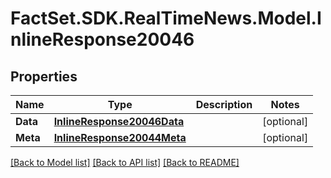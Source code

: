 # FactSet.SDK.RealTimeNews.Model.InlineResponse20046

## Properties

Name | Type | Description | Notes
------------ | ------------- | ------------- | -------------
**Data** | [**InlineResponse20046Data**](InlineResponse20046Data.md) |  | [optional] 
**Meta** | [**InlineResponse20044Meta**](InlineResponse20044Meta.md) |  | [optional] 

[[Back to Model list]](../README.md#documentation-for-models) [[Back to API list]](../README.md#documentation-for-api-endpoints) [[Back to README]](../README.md)


